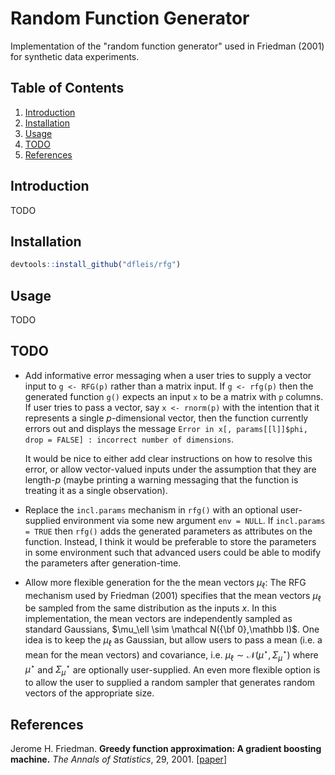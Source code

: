 # Random Function Generator

Implementation of the "random function generator" used in Friedman (2001) for synthetic data experiments.

## Table of Contents

1. [Introduction](#introduction)
2. [Installation](#installation)
3. [Usage](#usage)
4. [TODO](#todo)
5. [References](#references)

## Introduction

TODO

## Installation

```R
devtools::install_github("dfleis/rfg")
```

## Usage

TODO

## TODO

* Add informative error messaging when a user tries to supply a vector input to `g <- RFG(p)` rather than a matrix input. If `g <- rfg(p)` then the generated function `g()` expects an input `x` to be a matrix with `p` columns. If user tries to pass a vector, say `x <- rnorm(p)` with the intention that it represents a single $p$-dimensional vector, then the function currently errors out and displays the message `Error in x[, params[[l]]$phi, drop = FALSE] : incorrect number of dimensions`.
  
    It would be nice to either add clear instructions on how to resolve this error, or allow vector-valued inputs under the assumption that they are length-$p$ (maybe printing a warning messaging that the function is treating it as a single observation).
* Replace the `incl.params` mechanism in `rfg()` with an optional user-supplied environment via some new argument `env = NULL`. If `incl.params = TRUE` then `rfg()` adds the generated parameters as attributes on the function. Instead, I think it would be preferable to store the parameters in some environment such that advanced users could be able to modify the parameters after generation-time.
* Allow more flexible generation for the the mean vectors $\mu_\ell$: The RFG mechanism used by Friedman (2001) specifies that the mean vectors $\mu_\ell$ be sampled from the same distribution as the inputs $x$. In this implementation, the mean vectors are independently sampled as standard Gaussians, $\mu_\ell \sim \mathcal N({\bf 0},\mathbb I)$.  One idea is to keep the $\mu_\ell$ as Gaussian, but allow users to pass a mean (i.e. a mean for the mean vectors) and covariance, i.e. $\mu_\ell \sim \mathcal N(\mu^\star, \Sigma_\mu^\star)$ where $\mu^\star$ and $\Sigma_\mu^\star$ are optionally user-supplied. An even more flexible option is to allow the user to supplied a random sampler that generates random vectors of the appropriate size.

## References
Jerome H. Friedman.
<b>Greedy function approximation: A gradient boosting machine.</b>
<i>The Annals of Statistics</i>, 29, 2001.
[<a href="https://doi.org/10.1214/aos/1013203451">paper</a>]
